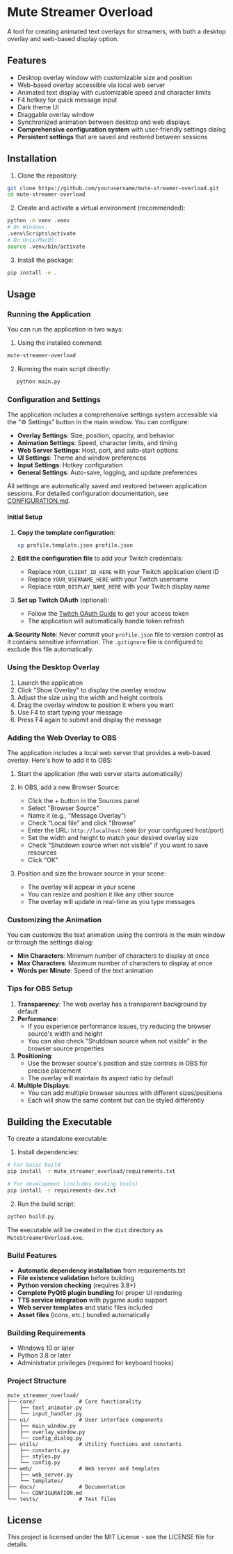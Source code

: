 # Mute Streamer Overload

A tool for creating animated text overlays for streamers, with both a desktop overlay and web-based display option.

## Features

- Desktop overlay window with customizable size and position
- Web-based overlay accessible via local web server
- Animated text display with customizable speed and character limits
- F4 hotkey for quick message input
- Dark theme UI
- Draggable overlay window
- Synchronized animation between desktop and web displays
- **Comprehensive configuration system** with user-friendly settings dialog
- **Persistent settings** that are saved and restored between sessions

## Installation

1. Clone the repository:
```bash
git clone https://github.com/yourusername/mute-streamer-overload.git
cd mute-streamer-overload
```

2. Create and activate a virtual environment (recommended):
```bash
python -m venv .venv
# On Windows:
.venv\Scripts\activate
# On Unix/MacOS:
source .venv/bin/activate
```

3. Install the package:
```bash
pip install -e .
```

## Usage

### Running the Application

You can run the application in two ways:

1. Using the installed command:
```bash
mute-streamer-overload
```

2. Running the main script directly:
```bash
   python main.py
   ```

### Configuration and Settings

The application includes a comprehensive settings system accessible via the "⚙ Settings" button in the main window. You can configure:

- **Overlay Settings**: Size, position, opacity, and behavior
- **Animation Settings**: Speed, character limits, and timing
- **Web Server Settings**: Host, port, and auto-start options
- **UI Settings**: Theme and window preferences
- **Input Settings**: Hotkey configuration
- **General Settings**: Auto-save, logging, and update preferences

All settings are automatically saved and restored between application sessions. For detailed configuration documentation, see [CONFIGURATION.md](mute_streamer_overload/docs/CONFIGURATION.md).

#### Initial Setup

1. **Copy the template configuration**:
   ```bash
   cp profile.template.json profile.json
   ```

2. **Edit the configuration file** to add your Twitch credentials:
   - Replace `YOUR_CLIENT_ID_HERE` with your Twitch application client ID
   - Replace `YOUR_USERNAME_HERE` with your Twitch username
   - Replace `YOUR_DISPLAY_NAME_HERE` with your Twitch display name

3. **Set up Twitch OAuth** (optional):
   - Follow the [Twitch OAuth Guide](TWITCH_OAUTH_GUIDE.md) to get your access token
   - The application will automatically handle token refresh

**⚠️ Security Note**: Never commit your `profile.json` file to version control as it contains sensitive information. The `.gitignore` file is configured to exclude this file automatically.

### Using the Desktop Overlay

1. Launch the application
2. Click "Show Overlay" to display the overlay window
3. Adjust the size using the width and height controls
4. Drag the overlay window to position it where you want
5. Use F4 to start typing your message
6. Press F4 again to submit and display the message

### Adding the Web Overlay to OBS

The application includes a local web server that provides a web-based overlay. Here's how to add it to OBS:

1. Start the application (the web server starts automatically)
2. In OBS, add a new Browser Source:
   - Click the + button in the Sources panel
   - Select "Browser Source"
   - Name it (e.g., "Message Overlay")
   - Check "Local file" and click "Browse"
   - Enter the URL: `http://localhost:5000` (or your configured host/port)
   - Set the width and height to match your desired overlay size
   - Check "Shutdown source when not visible" if you want to save resources
   - Click "OK"

3. Position and size the browser source in your scene:
   - The overlay will appear in your scene
   - You can resize and position it like any other source
   - The overlay will update in real-time as you type messages

### Customizing the Animation

You can customize the text animation using the controls in the main window or through the settings dialog:

- **Min Characters**: Minimum number of characters to display at once
- **Max Characters**: Maximum number of characters to display at once
- **Words per Minute**: Speed of the text animation

### Tips for OBS Setup

1. **Transparency**: The web overlay has a transparent background by default
2. **Performance**: 
   - If you experience performance issues, try reducing the browser source's width and height
   - You can also check "Shutdown source when not visible" in the browser source properties
3. **Positioning**:
   - Use the browser source's position and size controls in OBS for precise placement
   - The overlay will maintain its aspect ratio by default
4. **Multiple Displays**:
   - You can add multiple browser sources with different sizes/positions
   - Each will show the same content but can be styled differently

## Building the Executable

To create a standalone executable:

1. Install dependencies:
```bash
# For basic build
pip install -r mute_streamer_overload/requirements.txt

# For development (includes testing tools)
pip install -r requirements-dev.txt
```

2. Run the build script:
```bash
python build.py
```

The executable will be created in the `dist` directory as `MuteStreamerOverload.exe`.

### Build Features

- **Automatic dependency installation** from requirements.txt
- **File existence validation** before building
- **Python version checking** (requires 3.8+)
- **Complete PyQt6 plugin bundling** for proper UI rendering
- **TTS service integration** with pygame audio support
- **Web server templates** and static files included
- **Asset files** (icons, etc.) bundled automatically

### Building Requirements

- Windows 10 or later
- Python 3.8 or later
- Administrator privileges (required for keyboard hooks)

### Project Structure

```
mute_streamer_overload/
├── core/              # Core functionality
│   ├── text_animator.py
│   └── input_handler.py
├── ui/                # User interface components
│   ├── main_window.py
│   ├── overlay_window.py
│   └── config_dialog.py
├── utils/             # Utility functions and constants
│   ├── constants.py
│   ├── styles.py
│   └── config.py
├── web/               # Web server and templates
│   ├── web_server.py
│   └── templates/
├── docs/              # Documentation
│   └── CONFIGURATION.md
└── tests/             # Test files
```

## License

This project is licensed under the MIT License - see the LICENSE file for details.
